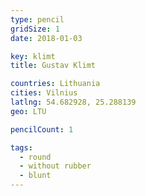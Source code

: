 ```yaml
---
type: pencil
gridSize: 1
date: 2018-01-03

key: klimt
title: Gustav Klimt

countries: Lithuania
cities: Vilnius
latlng: 54.682928, 25.288139
geo: LTU

pencilCount: 1

tags:
  - round
  - without rubber
  - blunt
---
```

